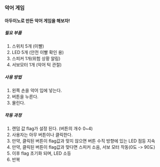 ### 악어 게임

#### 아두이노로 만든 악어 게임을 해보자!

##### 필요 부품

1. 스위치 5개 (이빨)
2. LED 5개 (안전 이빨 확인 용)
3. 스피커 1개(위험 상황 알림)
4. 서보모터 1개 (악어 턱 관절)

##### 사용 방법

1. 왼쪽 손을 악어 입에 넣는다.
2. 버튼을 누른다.
3. 물린다.

##### 작동 과정

1. 랜덤 값 flag가 설정 된다. (버튼의 개수 0~4)
2. 사용자는 아무 버튼이나 클릭한다.
3. 만약, 클릭된 버튼이 flag값과 맞지 않으면 버튼 수직 방향에 있는 LED 점등 지속
4. 만약, 클릭된 버튼이 flag값과 맞다면 스피커 소음, 서보 모터 작동(0도 -> 90도)
5. 이후 flag 초기화 되며, LED 소등
6. 반복